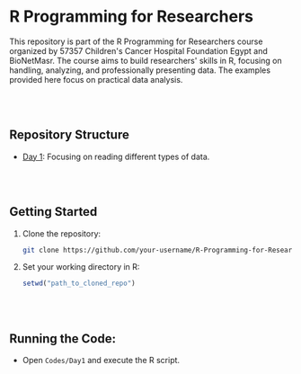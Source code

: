 # R Programming for Researchers

This repository is part of the R Programming for Researchers course organized by 57357 Children's Cancer Hospital Foundation Egypt and BioNetMasr. The course aims to build researchers' skills in R, focusing on handling, analyzing, and professionally presenting data. The examples provided here focus on practical data analysis.

<br></br>

## Repository Structure
- [Day 1](https://github.com/hebamuh68/R-programming-for-Researchers/tree/main/Codes/Day1): Focusing on reading different types of data.

<br></br>

## Getting Started

1. Clone the repository:
    ```bash
    git clone https://github.com/your-username/R-Programming-for-Researchers.git
    ```
2. Set your working directory in R:
    ```R
    setwd("path_to_cloned_repo")
    ```
<br></br>

## Running the Code:
- Open `Codes/Day1` and execute the R script.
